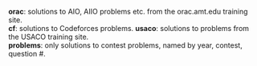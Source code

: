 **orac**: solutions to AIO, AIIO problems etc. from the orac.amt.edu training site.  
**cf**: solutions to Codeforces problems.
**usaco**: solutions to problems from the USACO training site.  
**problems**: only solutions to contest problems, named by year, contest, question #.
